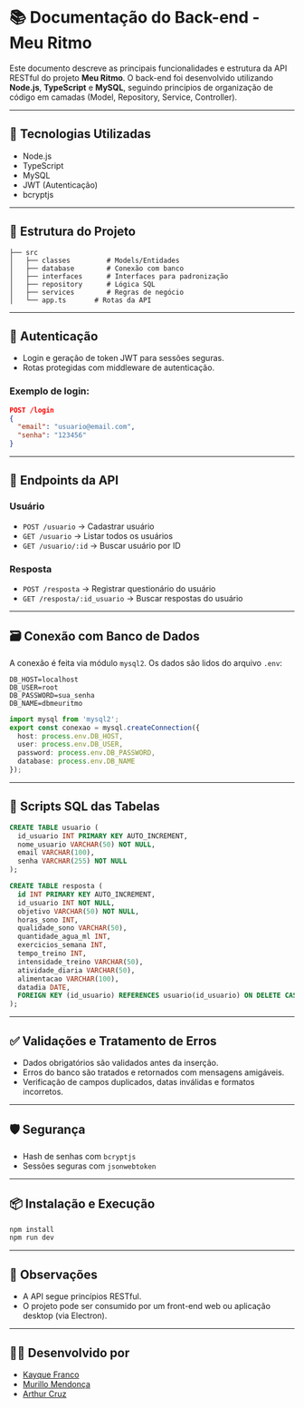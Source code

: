 # 📚 Documentação do Back-end - Meu Ritmo

Este documento descreve as principais funcionalidades e estrutura da API RESTful do projeto **Meu Ritmo**. O back-end foi desenvolvido utilizando **Node.js**, **TypeScript** e **MySQL**, seguindo princípios de organização de código em camadas (Model, Repository, Service, Controller).

---

## 📌 Tecnologias Utilizadas

* Node.js
* TypeScript
* MySQL
* JWT (Autenticação)
* bcryptjs

---

## 🧱 Estrutura do Projeto

```
├── src
│   ├── classes         # Models/Entidades
│   ├── database        # Conexão com banco
│   ├── interfaces      # Interfaces para padronização
│   ├── repository      # Lógica SQL
│   ├── services        # Regras de negócio
│   └── app.ts       # Rotas da API
```

---

## 🔐 Autenticação

* Login e geração de token JWT para sessões seguras.
* Rotas protegidas com middleware de autenticação.

### Exemplo de login:

```json
POST /login
{
  "email": "usuario@email.com",
  "senha": "123456"
}
```

---

## 📂 Endpoints da API

### Usuário

* `POST /usuario` → Cadastrar usuário
* `GET /usuario` → Listar todos os usuários
* `GET /usuario/:id` → Buscar usuário por ID

### Resposta

* `POST /resposta` → Registrar questionário do usuário
* `GET /resposta/:id_usuario` → Buscar respostas do usuário

---

## 🗃️ Conexão com Banco de Dados

A conexão é feita via módulo `mysql2`. Os dados são lidos do arquivo `.env`:

```env
DB_HOST=localhost
DB_USER=root
DB_PASSWORD=sua_senha
DB_NAME=dbmeuritmo
```

```ts
import mysql from 'mysql2';
export const conexao = mysql.createConnection({
  host: process.env.DB_HOST,
  user: process.env.DB_USER,
  password: process.env.DB_PASSWORD,
  database: process.env.DB_NAME
});
```

---

## 🧾 Scripts SQL das Tabelas

```sql
CREATE TABLE usuario (
  id_usuario INT PRIMARY KEY AUTO_INCREMENT,
  nome_usuario VARCHAR(50) NOT NULL,
  email VARCHAR(100),
  senha VARCHAR(255) NOT NULL
);
```

```sql
CREATE TABLE resposta (
  id INT PRIMARY KEY AUTO_INCREMENT,
  id_usuario INT NOT NULL,
  objetivo VARCHAR(50) NOT NULL,
  horas_sono INT,
  qualidade_sono VARCHAR(50),
  quantidade_agua_ml INT,
  exercicios_semana INT,
  tempo_treino INT,
  intensidade_treino VARCHAR(50),
  atividade_diaria VARCHAR(50),
  alimentacao VARCHAR(100),
  datadia DATE,
  FOREIGN KEY (id_usuario) REFERENCES usuario(id_usuario) ON DELETE CASCADE
);
```

---

## ✅ Validações e Tratamento de Erros

* Dados obrigatórios são validados antes da inserção.
* Erros do banco são tratados e retornados com mensagens amigáveis.
* Verificação de campos duplicados, datas inválidas e formatos incorretos.

---

## 🛡️ Segurança

* Hash de senhas com `bcryptjs`
* Sessões seguras com `jsonwebtoken`

---

## 📦 Instalação e Execução

```bash
npm install
npm run dev
```

---

## 📌 Observações

* A API segue princípios RESTful.
* O projeto pode ser consumido por um front-end web ou aplicação desktop (via Electron).

---

## 👨‍💻 Desenvolvido por

* [Kayque Franco](https://github.com/kayqueFranco)
* [Murillo Mendonça](https://github.com/mmendoncamascarenha)
* [Arthur Cruz](https://github.com/arthurcruzalves)
